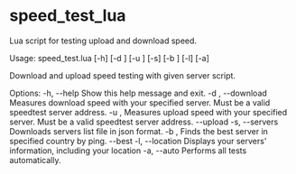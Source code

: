 # speed_test_lua
Lua script for testing upload and download speed.

Usage: speed_test.lua [-h] [-d <download>] [-u <upload>] [-s]
       [-b <best>] [-l] [-a]

Download and upload speed testing with given server script.

Options:
   -h, --help            Show this help message and exit.
           -d <download>,
   --download <download>
                         Measures download speed with your specified server. Must be a valid speedtest server address.
         -u <upload>,    Measures upload speed with your specified server. Must be a valid speedtest server address.
   --upload <upload>
   -s, --servers         Downloads servers list file in json format.
       -b <best>,        Finds the best server in specified country by ping.
   --best <best>
   -l, --location        Displays your servers' information, including your location
   -a, --auto            Performs all tests automatically.
